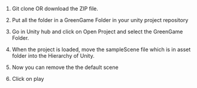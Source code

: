 1. Git clone OR download the ZIP file.

2. Put all the folder in a GreenGame Folder in your unity project repository

3. Go in Unity hub and click on Open Project and select the GreenGame Folder.

4. When the project is loaded, move the sampleScene file which is in asset folder into the Hierarchy of Unity.

5. Now you can remove the the default scene

6. Click on play
